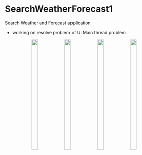 # SearchWeatherForecast1
Search Weather and Forecast application

* working on resolve problem of UI Main thread problem

<p align="center">
<img src="https://user-images.githubusercontent.com/73155839/109382345-31b9ab80-7923-11eb-858e-af1d8f33d945.png"width="20%" height="30%">
<img src="https://user-images.githubusercontent.com/73155839/109382347-33836f00-7923-11eb-8b84-6e48255e0d78.png"width="20%" height="30%">
<img src="https://user-images.githubusercontent.com/73155839/109382348-34b49c00-7923-11eb-8396-6472b4e28998.png"width="20%" height="30%">
<img src="https://user-images.githubusercontent.com/73155839/109382351-354d3280-7923-11eb-9232-3f6433aff949.png"width="20%" height="30%">
</p>
